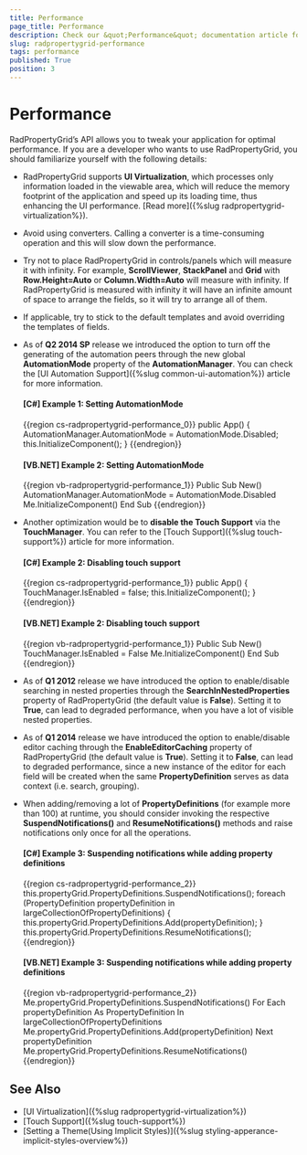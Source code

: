 ```yaml
---
title: Performance
page_title: Performance
description: Check our &quot;Performance&quot; documentation article for the RadPropertyGrid WPF control.
slug: radpropertygrid-performance
tags: performance
published: True
position: 3
---
```


# Performance

RadPropertyGrid’s API allows you to tweak your application for optimal performance. If you are a developer who wants to use RadPropertyGrid, you should familiarize yourself with the following details:

* RadPropertyGrid supports __UI Virtualization__, which processes only information loaded in the viewable area, which will reduce the memory footprint of the application and speed up its loading time, thus enhancing the UI performance. [Read more]({%slug radpropertygrid-virtualization%}).

* Avoid using converters. Calling a converter is a time-consuming operation and this will slow down the performance.

* Try not to place RadPropertyGrid in controls/panels which will measure it with infinity. For example, __ScrollViewer__, __StackPanel__ and __Grid__ with __Row.Height=Auto__ or __Column.Width=Auto__ will measure with infinity. If RadPropertyGrid is measured with infinity it will have an infinite amount of space to arrange the fields, so it will try to arrange all of them.

* If applicable, try to stick to the default templates and avoid overriding the templates of fields.

* As of __Q2 2014 SP__ release we introduced the option to turn off the generating of the automation peers through the new global __AutomationMode__ property of the __AutomationManager__. You can check the [UI Automation Support]({%slug common-ui-automation%}) article for more information.

    #### __[C#] Example 1: Setting AutomationMode__

    {{region cs-radpropertygrid-performance_0}}
        public App()
        {
            AutomationManager.AutomationMode = AutomationMode.Disabled;
            this.InitializeComponent();
        }
    {{endregion}}

    #### __[VB.NET] Example 2: Setting AutomationMode__

    {{region vb-radpropertygrid-performance_1}}
		Public Sub New()
			AutomationManager.AutomationMode = AutomationMode.Disabled
			Me.InitializeComponent()
		End Sub
    {{endregion}}

* Another optimization would be to __disable the Touch Support__ via the __TouchManager__. You can refer to the [Touch Support]({%slug touch-support%}) article for more information.

    #### __[C#] Example 2: Disabling touch support__

    {{region cs-radpropertygrid-performance_1}}
        public App()
        {
            TouchManager.IsEnabled = false;
            this.InitializeComponent();
        }
    {{endregion}}

    #### __[VB.NET] Example 2: Disabling touch support__

    {{region vb-radpropertygrid-performance_1}}
		Public Sub New()
			TouchManager.IsEnabled = False
			Me.InitializeComponent()
		End Sub
    {{endregion}}

* As of __Q1 2012__ release we have introduced the option to enable/disable searching in nested properties through the __SearchInNestedProperties__ property of RadPropertyGrid (the default value is __False__). Setting it to __True__, can lead to degraded performance, when you have a lot of visible nested properties.

* As of __Q1 2014__ release we have introduced the option to enable/disable editor caching through the __EnableEditorCaching__ property of RadPropertyGrid (the default value is __True__). Setting it to __False__, can lead to degraded performance, since a new instance of the editor for each field will be created when the same __PropertyDefinition__ serves as data context (i.e. search, grouping).

* When adding/removing a lot of __PropertyDefinitions__ (for example more than 100) at runtime, you should consider invoking the respective __SuspendNotifications()__ and __ResumeNotifications()__ methods and raise notifications only once for all the operations.

    #### __[C#] Example 3: Suspending notifications while adding property definitions__

    {{region cs-radpropertygrid-performance_2}}
        this.propertyGrid.PropertyDefinitions.SuspendNotifications();
        foreach (PropertyDefinition propertyDefinition in largeCollectionOfPropertyDefinitions)
        {
            this.propertyGrid.PropertyDefinitions.Add(propertyDefinition);
        }
        this.propertyGrid.PropertyDefinitions.ResumeNotifications();
    {{endregion}}

    #### __[VB.NET] Example 3: Suspending notifications while adding property definitions__

    {{region vb-radpropertygrid-performance_2}}
		Me.propertyGrid.PropertyDefinitions.SuspendNotifications()
		For Each propertyDefinition As PropertyDefinition In largeCollectionOfPropertyDefinitions
			Me.propertyGrid.PropertyDefinitions.Add(propertyDefinition)
		Next propertyDefinition
		Me.propertyGrid.PropertyDefinitions.ResumeNotifications()
    {{endregion}}

## See Also

 * [UI Virtualization]({%slug radpropertygrid-virtualization%})
 * [Touch Support]({%slug touch-support%})
 * [Setting a Theme(Using Implicit Styles)]({%slug styling-apperance-implicit-styles-overview%})